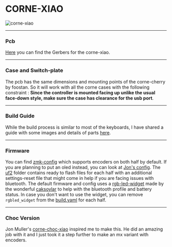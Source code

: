 # CORNE-XIAO

![corne-xiao](/rev1/docs/images/corne_wireless.jpg)

***

### Pcb 

[Here](/rev1/PCB/) you can find the Gerbers for the corne-xiao. 

***

### Case and Switch-plate

The pcb has the same dimensions and mounting points of the corne-cherry by foostan. So it will work with all the corne cases with the following constraint : **Since the controller is mounted facing up unlike the usual face-down style, make sure the case has clearance for the usb port**.

***

### Build Guide

While the build process is similar to most of the keyboards, I have shared a guide with some images and details of parts [here](/rev1/docs/buildguide.md).

***

### Firmware

You can find [zmk-config](/rev1/firmware/zmk-config) which supports encoders on both half by default. If you are planning to put an oled instead, you can look at [Jon's config](https://github.com/JonMuller/gerbers/tree/main/corne-choc-xiao/zmk_starter).
The [uf2](/rev1/firmware/uf2/) folder contains ready to flash files for each half with an additional settings-reset file that might come in help if you are facing issues with bluetooth.
The default firmware and config uses a [rgb-led-widget](https://github.com/caksoylar/zmk-config/tree/main/config/boards/shields/rgbled_widget) made by the wonderful [caksoylar](https://github.com/caksoylar) to help with the bluetooth profile and battery status. In case you don't want to use the widget, you can remove `rgbled_widget` from the [build.yaml](/rev1/firmware/zmk-config/build.yaml) for each half.

***

### Choc Version

Jon Muller's [corne-choc-xiao](https://github.com/JonMuller/gerbers/tree/main/corne-choc-xiao) inspired me to make this. He did an amazing job with it and I just took it a step further to make an mx variant with encoders.
